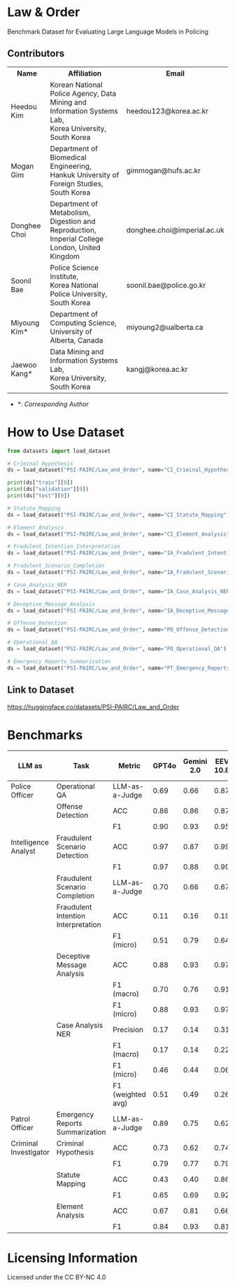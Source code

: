 # Law & Order
Benchmark Dataset for Evaluating Large Language Models in Policing

## Contributors

<table>
	<tr>
		<th>Name</th>		
		<th>Affiliation</th>
		<th>Email</th>
	</tr>
	<tr>
		<td>Heedou Kim</td>		
		<td>Korean National Police Agency, Data Mining and Information Systems Lab,<br>Korea University, South Korea</td>
		<td>heedou123@korea.ac.kr</td>
	</tr>
  <tr>
		<td>Mogan Gim</td>		
		<td>Department of Biomedical Engineering,<br>Hankuk University of Foreign Studies, South Korea</td>
		<td>gimmogan@hufs.ac.kr</td>
	</tr>
 	<tr>
		<td>Donghee Choi</td>		
		<td>Department of Metabolism, Digestion and Reproduction, <br>Imperial College London, United Kingdom</td>
		<td>donghee.choi@imperial.ac.uk</td>
	</tr>
   	<tr>
		<td>Soonil Bae</td>		
		<td>Police Science Institute, <br>Korea National Police University, South Korea</td>
		<td>soonil.bae@police.go.kr</td>
	</tr>
   	<tr>
		<td>Miyoung Kim*</td>		
		<td>Department of Computing Science, <br>University of Alberta, Canada</td>
		<td>miyoung2@ualberta.ca</td>
	</tr>
	<tr>
		<td>Jaewoo Kang*</td>		
		<td>Data Mining and Information Systems Lab,<br>Korea University, South Korea</td>
		<td>kangj@korea.ac.kr</td>
	</tr>
</table>

- &ast;: *Corresponding Author*

# How to Use Dataset

```python
from datasets import load_dataset

# Criminal Hypothesis
ds = load_dataset("PSI-PAIRC/Law_and_Order", name="CI_Criminal_Hypothesis")

print(ds["train"][0])     
print(ds["validation"][0])  
print(ds["test"][0])        

# Statute_Mapping 
ds = load_dataset("PSI-PAIRC/Law_and_Order", name="CI_Statute_Mapping")

# Element_Analysis 
ds = load_dataset("PSI-PAIRC/Law_and_Order", name="CI_Element_Analysis")

# Fradulent_Intention_Interpretation 
ds = load_dataset("PSI-PAIRC/Law_and_Order", name="IA_Fradulent_Intention_Interpretation")

# Fradulent_Scenario_Completion 
ds = load_dataset("PSI-PAIRC/Law_and_Order", name="IA_Fradulent_Scenario_Completion")

# Case_Analysis_NER 
ds = load_dataset("PSI-PAIRC/Law_and_Order", name="IA_Case_Analysis_NER")

# Deceptive_Message_Analysis 
ds = load_dataset("PSI-PAIRC/Law_and_Order", name="IA_Deceptive_Message_Analysis")

# Offense_Detection 
ds = load_dataset("PSI-PAIRC/Law_and_Order", name="PO_Offense_Detection")

# Operational_QA 
ds = load_dataset("PSI-PAIRC/Law_and_Order", name="PO_Operational_QA")

# Emergency_Reports_Summarization 
ds = load_dataset("PSI-PAIRC/Law_and_Order", name="PT_Emergency_Reports_Summarization")

```


## Link to Dataset
https://huggingface.co/datasets/PSI-PAIRC/Law_and_Order

# Benchmarks

| LLM as                | Task                                | Metric            | GPT4o | Gemini 2.0 | EEVE 10.8B | SOLAR 10.7B | Llama 3.1-8B | Llama 3.2-1B |
|-----------------------|-------------------------------------|-------------------|--------|--------------|--------------|---------------|----------------|----------------|
| Police Officer        | Operational QA                      | LLM-as-a-Judge    | 0.69   | 0.66         | 0.87         | 0.85          | 0.88           | 0.64           |
|                       | Offense Detection                   | ACC               | 0.86   | 0.86         | 0.87         | 0.98          | 0.50           | 0.21           |
|                       |                                     | F1                | 0.90   | 0.93         | 0.95         | 0.99          | 0.77           | 0.61           |
| Intelligence Analyst  | Fraudulent Scenario Detection       | ACC               | 0.97   | 0.87         | 0.99         | 0.99          | 0.86           | 0.63           |
|                       |                                     | F1                | 0.97   | 0.88         | 0.99         | 0.99          | 0.85           | 0.58           |
|                       | Fraudulent Scenario Completion      | LLM-as-a-Judge    | 0.70   | 0.66         | 0.67         | 0.71          | 0.71           | 0.64           |
|                       | Fraudulent Intention Interpretation | ACC               | 0.11   | 0.16         | 0.19         | 0.14          | 0.14           | 0.04           |
|                       |                                     | F1 (micro)        | 0.51   | 0.79         | 0.64         | 0.47          | 0.56           | 0.27           |
|                       | Deceptive Message Analysis          | ACC               | 0.88   | 0.93         | 0.97         | 0.99          | 0.97           | 0.88           |
|                       |                                     | F1 (macro)        | 0.70   | 0.76         | 0.91         | 0.98          | 0.95           | 0.73           |
|                       |                                     | F1 (micro)        | 0.88   | 0.93         | 0.97         | 0.99          | 0.97           | 0.88           |
|                       | Case Analysis NER                   | Precision         | 0.17   | 0.14         | 0.31         | 0.52          | 0.17           | 0.08           |
|                       |                                     | F1 (macro)        | 0.17   | 0.14         | 0.22         | 0.29          | 0.16           | 0.06           |
|                       |                                     | F1 (micro)        | 0.46   | 0.44         | 0.06         | 0.11          | 0.04           | 0.03           |
|                       |                                     | F1 (weighted avg) | 0.51   | 0.49         | 0.26         | 0.42          | 0.22           | 0.11           |
| Patrol Officer        | Emergency Reports Summarization     | LLM-as-a-Judge    | 0.89   | 0.75         | 0.62         | 0.56          | 0.51           | 0.20           |
| Criminal Investigator | Criminal Hypothesis                 | ACC               | 0.73   | 0.62         | 0.74         | 0.62          | 0.62           | 0.62           |
|                       |                                     | F1                | 0.79   | 0.77         | 0.79         | 0.77          | 0.77           | 0.77           |
|                       | Statute Mapping                     | ACC               | 0.43   | 0.40         | 0.86         | 0.88          | 0.19           | 0.07           |
|                       |                                     | F1                | 0.65   | 0.69         | 0.92         | 0.95          | 0.35           | 0.12           |
|                       | Element Analysis                    | ACC               | 0.67   | 0.81         | 0.66         | 0.71          | 0.64           | 0.12           |
|                       |                                     | F1                | 0.84   | 0.93         | 0.81         | 0.88          | 0.82           | 0.24           |

# Licensing Information
Licensed under the CC BY-NC 4.0
